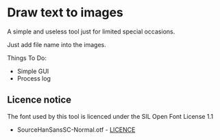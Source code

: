 # Draw text to images

A simple and useless tool just for limited special occasions.

Just add file name into the images.

Things To Do:

- Simple GUI
- Process log

## Licence notice

The font used by this tool is licenced under the SIL Open Font License 1.1
- SourceHanSansSC-Normal.otf - [LICENCE](OFL.txt)
